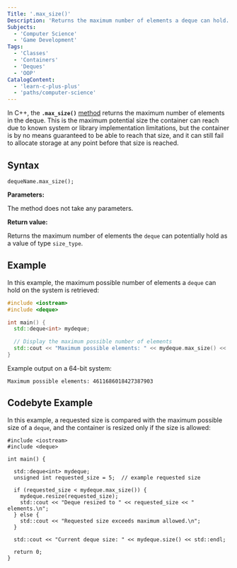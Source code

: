 ```yaml
---
Title: '.max_size()'
Description: 'Returns the maximum number of elements a deque can hold.'
Subjects:
  - 'Computer Science'
  - 'Game Development'
Tags:
  - 'Classes'
  - 'Containers'
  - 'Deques'
  - 'OOP'
CatalogContent:
  - 'learn-c-plus-plus'
  - 'paths/computer-science'
---
```


In C++, the **`.max_size()`** [method](https://www.codecademy.com/resources/docs/cpp/methods) returns the maximum number of elements in the deque. This is the maximum potential size the container can reach due to known system or library implementation limitations, but the container is by no means guaranteed to be able to reach that size, and it can still fail to allocate storage at any point before that size is reached.

## Syntax

```pseudo
dequeName.max_size();
```

**Parameters:**

The method does not take any parameters.

**Return value:**

Returns the maximum number of elements the `deque` can potentially hold as a value of type `size_type`.

## Example

In this example, the maximum possible number of elements a `deque` can hold on the system is retrieved:

```cpp
#include <iostream>
#include <deque>

int main() {
  std::deque<int> mydeque;

  // Display the maximum possible number of elements
  std::cout << "Maximum possible elements: " << mydeque.max_size() << '\n';
}
```

Example output on a 64-bit system:

```shell
Maximum possible elements: 4611686018427387903
```

## Codebyte Example

In this example, a requested size is compared with the maximum possible size of a `deque`, and the container is resized only if the size is allowed:

```codebyte/cpp
#include <iostream>
#include <deque>

int main() {

  std::deque<int> mydeque;
  unsigned int requested_size = 5;  // example requested size

  if (requested_size < mydeque.max_size()) {
    mydeque.resize(requested_size);
    std::cout << "Deque resized to " << requested_size << " elements.\n";
  } else {
    std::cout << "Requested size exceeds maximum allowed.\n";
  }

  std::cout << "Current deque size: " << mydeque.size() << std::endl;

  return 0;
}
```
